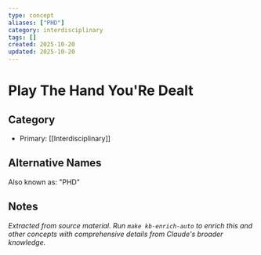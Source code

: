 ```yaml
---
type: concept
aliases: ["PHD"]
category: interdisciplinary
tags: []
created: 2025-10-20
updated: 2025-10-20
---
```


# Play The Hand You'Re Dealt

## Category

- Primary: [[Interdisciplinary]]

## Alternative Names

Also known as: "PHD"

## Notes

*Extracted from source material. Run `make kb-enrich-auto` to enrich this and other concepts with comprehensive details from Claude's broader knowledge.*

